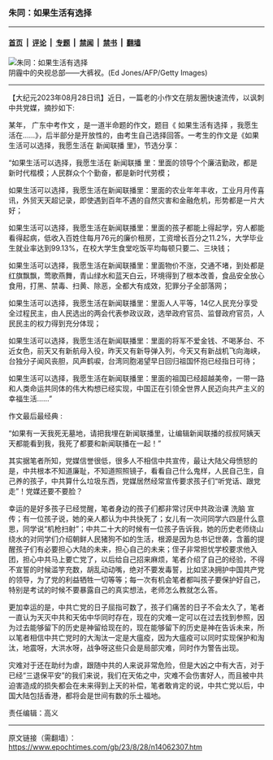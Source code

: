 ### 朱同：如果生活有选择

---

#### [首页](../../../..?n14062307) &nbsp;|&nbsp; [评论](../../../../../epoch-comment?n14062307) &nbsp;|&nbsp; [专题](../../../../../epoch-special?n14062307) &nbsp;|&nbsp; [禁闻](../../../../../epoch-news?n14062307) &nbsp;|&nbsp; [禁书](../../../../../books?n14062307) &nbsp;|&nbsp; [翻墙](https://github.com/gfw-breaker/nogfw/blob/master/README.md?n14062307)


<div><img alt="朱同：如果生活有选择" class="attachment-djy_600_400 size-djy_600_400 wp-post-image" src="https://i.epochtimes.com/assets/uploads/2018/08/02-CCTV-GettyImages-137264872-600x400.jpg"/>
<div class="caption">
 阴霾中的央视总部——大裤衩。(Ed Jones/AFP/Getty Images)
</div></div><hr/><div class="post_content" id="artbody" itemprop="articleBody">
 <!-- article content begin -->
 <p>
  【大纪元2023年08月28日讯】近日，一篇老的小作文在朋友圈快速流传，以讽刺中共党媒，摘抄如下:
 </p>
 <p>
  某年，
  <ok href="https://www.epochtimes.com/gb/tag/%E5%B9%BF%E4%B8%9C%E4%B8%AD%E8%80%83%E4%BD%9C%E6%96%87.html">
   广东中考作文
  </ok>
  ，是一道半命题的作文，题目《
  <ok href="https://www.epochtimes.com/gb/tag/%E5%A6%82%E6%9E%9C%E7%94%9F%E6%B4%BB%E6%9C%89%E9%80%89%E6%8B%A9.html">
   如果生活有选择
  </ok>
  ，我愿生活在……》，后半部分是开放性的，由考生自己选择回答。一考生的作文是《如果生活可以选择，我愿生活在
  <ok href="https://www.epochtimes.com/gb/tag/%E6%96%B0%E9%97%BB%E8%81%94%E6%92%AD.html">
   新闻联播
  </ok>
  里》，节选分享：
 </p>
 <p>
  “如果生活可以选择，我愿生活在
  <ok href="https://www.epochtimes.com/gb/tag/%E6%96%B0%E9%97%BB%E8%81%94%E6%92%AD.html">
   新闻联播
  </ok>
  里：里面的领导个个廉洁勤政，都是新时代楷模；人民群众个个勤奋，都是新时代劳模；
 </p>
 <p>
  如果生活可以选择，我愿生活在新闻联播里：里面的农业年年丰收，工业月月传喜讯，外贸天天超记录，即使遇到百年不遇的自然灾害和金融危机，形势都是一片大好；
 </p>
 <p>
  如果生活可以选择，我愿生活在新闻联播里：里面的孩子都能上得起学，穷人都能看得起病，低收入百姓住每月76元的廉价租房，工资增长百分之11.2%，大学毕业生就业率达到99.13%，在校大学生食堂吃饭平均每顿只要二、三块钱；
 </p>
 <p>
  如果生活可以选择，我愿生活在新闻联播里：里面物价不涨，交通不堵，到处都是红旗飘飘，莺歌燕舞，青山绿水和蓝天白云，环境得到了根本改善，食品安全放心食用，打黑、禁毒、扫黄、除恶，全都大有成效，犯罪分子全部落网；
 </p>
 <p>
  如果生活可以选择，我愿生活在新闻联播里：里面人人平等，14亿人民充分享受全过程民主，由人民选出的两会代表参政议政，选举政府官员、监督政府官员，人民民主的权力得到充分体现；
 </p>
 <p>
  如果生活可以选择，我愿生活在新闻联播里：里面的将军不爱金钱、不喝茅台、不近女色，前天又有新航母入役，昨天又有新导弹入列，今天又有新战机飞向海峡，台独分子闻风丧胆，风声鹤唳，台湾同胞渴望早日回归祖国怀抱已经指日可待；
 </p>
 <p>
  如果生活可以选择，我愿生活在新闻联播里：里面的祖国已经超越美帝，一带一路和人类命运共同体的伟大构想已经实现，中国正在引领全世界人民迈向共产主义的幸福生活……”
 </p>
 <p>
  作文最后最经典 :
 </p>
 <p>
  “如果有一天我死无墓地，请把我埋在新闻联播里，让编辑新闻联播的叔叔阿姨天天都能看到我，我死了都要和新闻联播在一起！”
 </p>
 <p>
  其实据笔者所知，党媒信誉很低，很多人不相信中共宣传，最让大陆父母愤怒的是，中共根本不知道廉耻，不知道照照镜子，看看自己什么鬼样，人民自己生，自己养的孩子，中共算什么垃圾东西，党媒居然经常宣传要求孩子们“听党话、跟党走”！党媒还要不要脸？
 </p>
 <p>
  幸运的是好多孩子已经觉醒，笔者身边的孩子们都非常讨厌中共政治课
  <ok href="https://www.epochtimes.com/gb/tag/%E6%B4%97%E8%84%91.html">
   洗脑
  </ok>
  宣传；有一位孩子说，她的亲人都认为中共快死了；女儿有一次问同学六四是什么意思，同学说“机枪扫射”；中共二十大的时候有一位孩子告诉我，她的历史老师绕山绕水的对同学们介绍朝鲜人民猪狗不如的生活，根源是因为总书记世袭，含蓄的提醒孩子们有必要担心大陆的未来，担心自己的未来；侄子非常担忧学校要求他入团，担心中共马上要亡党了，以后给自己招来麻烦，笔者介绍了自己的经验，不得不宣誓的时候滥竽充数，胡乱动动嘴，绝对不要发毒誓，比如坚决拥护中国共产党的领导，为了党的利益牺牲一切等等；每一次有机会笔者都叫孩子要保护好自己，特别是考试的时候不要暴露自己的真实想法，老师怎么教就怎么答。
 </p>
 <p>
  更加幸运的是，中共亡党的日子屈指可数了，孩子们痛苦的日子不会太久了，笔者一直认为天灭中共和天佑中华同时存在，现在的灾难一定可以在过去找到参照，因为过去能够留下的历史是神留给现在的，现在能够留下的历史是神在告诉未来，所以笔者相信中共亡党时的大淘汰一定是大瘟疫，因为大瘟疫可以同时实现保护和淘汰，地震呀，大洪水呀，战争呀这些只会是局部灾难，同时作为警告出现。
 </p>
 <p>
  灾难对于还在助纣为虐，跟随中共的人来说非常危险，但是大凶之中有大吉，对于已经“三退保平安”的我们来说，我们在天佑之中，灾难不会伤害好人，而且被中共迫害造成的损失都会在未来得到上天的补偿，笔者敢肯定的说，中共亡党以后，中国大陆包括香港，都将会是世间有数的乐土福地。
 </p>
 <p>
  责任编辑：高义
 </p>
 <!-- article content end -->
 <div id="below_article_ad">
 </div>
</div>


---

原文链接（需翻墙）：https://www.epochtimes.com/gb/23/8/28/n14062307.htm